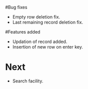 ﻿#Bug fixes
* Empty row deletion fix.
* Last remaining record deletion fix.

#Features added
* Updation of record added.
* Insertion of new row on enter key.

# Next 
* Search facility.